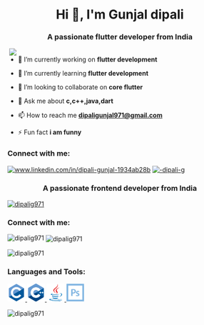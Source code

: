 <h1 align="center">Hi 👋, I'm Gunjal dipali</h1>
<h3 align="center">A passionate flutter developer from India</h3>
<img src="https://media.tenor.com/S59bPkT0pqcAAAAC/programming.gif" align="right" width="500px">

- 🔭 I’m currently working on **flutter development**

- 🌱 I’m currently learning **flutter development**

- 👯 I’m looking to collaborate on **core flutter**

- 💬 Ask me about **c,c++,java,dart**

- 📫 How to reach me **dipaligunjal971@gmail.com**

- ⚡ Fun fact **i am funny**



<h3 align="left">Connect with me:</h3>
<p align="left">
<a href="https://linkedin.com/in/www.linkedin.com/in/dipali-gunjal-1934ab28b" target="blank"><img align="center" src="https://raw.githubusercontent.com/rahuldkjain/github-profile-readme-generator/master/src/images/icons/Social/linked-in-alt.svg" alt="www.linkedin.com/in/dipali-gunjal-1934ab28b" height="30" width="40" /></a>
<a href="https://instagram.com/-dipali-g" target="blank"><img align="center" src="https://raw.githubusercontent.com/rahuldkjain/github-profile-readme-generator/master/src/images/icons/Social/instagram.svg" alt="-dipali-g" height="30" width="40" /></a>
</p>


<h3 align="center">A passionate frontend developer from India</h3>

<p align="left"> <a href="https://github.com/ryo-ma/github-profile-trophy"><img src="https://github-profile-trophy.vercel.app/?username=dipalig971" alt="dipalig971" /></a> </p>

<h3 align="left">Connect with me:</h3>
<p align="left">
</p>

<p><img align="left" src="https://github-readme-stats.vercel.app/api/top-langs?username=dipalig971&show_icons=true&locale=en&layout=compact" alt="dipalig971" /></p>

<p>&nbsp;<img align="center" src="https://github-readme-stats.vercel.app/api?username=dipalig971&show_icons=true&locale=en" alt="dipalig971" /></p>

<p><img align="center" src="https://github-readme-streak-stats.herokuapp.com/?user=dipalig971&" alt="dipalig971" /></p>



<h3 align="left">Languages and Tools:</h3>
<p align="left"> <a href="https://www.cprogramming.com/" target="_blank" rel="noreferrer"> <img src="https://raw.githubusercontent.com/devicons/devicon/master/icons/c/c-original.svg" alt="c" width="40" height="40"/> </a> <a href="https://www.w3schools.com/cpp/" target="_blank" rel="noreferrer"> <img src="https://raw.githubusercontent.com/devicons/devicon/master/icons/cplusplus/cplusplus-original.svg" alt="cplusplus" width="40" height="40"/> </a> <a href="https://www.java.com" target="_blank" rel="noreferrer"> <img src="https://raw.githubusercontent.com/devicons/devicon/master/icons/java/java-original.svg" alt="java" width="40" height="40"/> </a> <a href="https://www.photoshop.com/en" target="_blank" rel="noreferrer"> <img src="https://raw.githubusercontent.com/devicons/devicon/master/icons/photoshop/photoshop-line.svg" alt="photoshop" width="40" height="40"/> </a> </p>

<p><img align="center" src="https://github-readme-streak-stats.herokuapp.com/?user=dipalig971&" alt="dipalig971" /></p>
